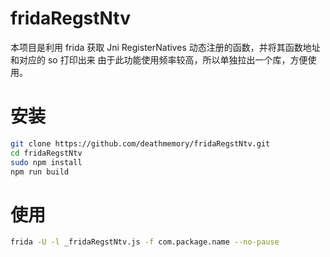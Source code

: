 # fridaRegstNtv

本项目是利用 frida 获取 Jni RegisterNatives 动态注册的函数，并将其函数地址和对应的 so 打印出来
由于此功能使用频率较高，所以单独拉出一个库，方便使用。

# 安装

```bash
git clone https://github.com/deathmemory/fridaRegstNtv.git
cd fridaRegstNtv
sudo npm install
npm run build
```

# 使用

```bash
frida -U -l _fridaRegstNtv.js -f com.package.name --no-pause
```
